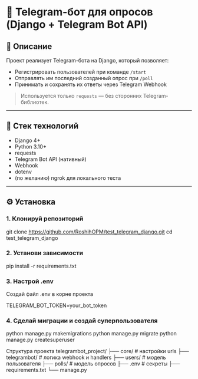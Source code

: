 # 🤖 Telegram-бот для опросов (Django + Telegram Bot API)

## 📌 Описание

Проект реализует Telegram-бота на Django, который позволяет:

- Регистрировать пользователей при команде `/start`
- Отправлять им последний созданный опрос при `/poll`
- Принимать и сохранять их ответы через Telegram Webhook

> Используется только `requests` — без сторонних Telegram-библиотек.

---

## 🧱 Стек технологий

- Django 4+
- Python 3.10+
- requests
- Telegram Bot API (нативный)
- Webhook
- dotenv
- (по желанию) ngrok для локального теста

---

## ⚙️ Установка

### 1. Клонируй репозиторий

git clone https://github.com/RoshihOPM/test_telegram_django.git
cd test_telegram_django

### 2. Установи зависимости

pip install -r requirements.txt

### 3. Настрой .env
Создай файл .env в корне проекта

TELEGRAM_BOT_TOKEN=your_bot_token

### 4. Сделай миграции и создай суперпользователя

python manage.py makemigrations
python manage.py migrate
python manage.py createsuperuser


Структура проекта
telegrambot_project/
├── core/              # настройки urls
├── telegrambot/       # логика webhook и handlers
├── users/             # модель пользователя
├── polls/             # модель опросов
├── .env               # секреты
├── requirements.txt
└── manage.py



